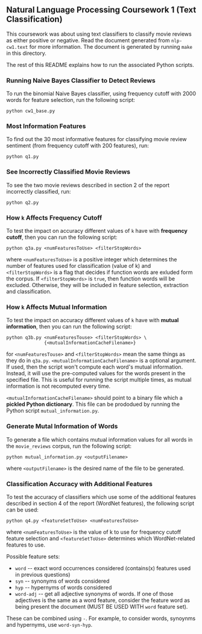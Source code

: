 ## Natural Language Processing Coursework 1 (Text Classification)

This coursework was about using text classifiers to classify movie reviews
as either positive or negative. Read the document generated from `nlp-cw1.text`
for more information. The document is generated by running `make` in this
directory.

The rest of this README explains how to run the associated Python scripts.

### Running Naive Bayes Classifier to Detect Reviews

To run the binomial Naive Bayes classifier, using frequency cutoff with 2000
words for feature selection, run the following script:

```
python cw1_base.py
```

### Most Information Features

To find out the 30 most informative features for classifying movie review
sentiment (from frequency cutoff with 200 features), run:

```
python q1.py
```

### See Incorrectly Classified Movie Reviews

To see the two movie reviews described in section 2 of the report incorrectly
classified, run:

```
python q2.py
```

### How `k` Affects Frequency Cutoff

To test the impact on accuracy different values of `k` have with **frequency
cutoff**, then you can run the following script:

```
python q3a.py <numFeaturesToUse> <filterStopWords>
```

where `<numFeaturesToUse>` is a positive integer which determines the number
of features used for classification (value of k) and `<filterStopWords>` is
a flag that decides if function words are exluded form the corpus. If
`<filterStopWords>` is `true`, then function words will be excluded. Otherwise,
they will be included in feature selection, extraction and classification.

### How `k` Affects Mutual Information

To test the impact on accuracy different values of `k` have with **mutual
information**, then you can run the following script:

```
python q3b.py <numFeaturesTouse> <filterStopWords> \
              {<mutualInformationCacheFilename>}
```

for `<numFeaturesTouse>` and `<filterStopWords>` mean the same things as they
do in `q3a.py`. `<mutualInformationCacheFilename>` is a optional argument. If
used, then the script won't compute each word's mutual information. Instead, it
will use the pre-computed values for the words present in the specified file.
This is useful for running the script multiple times, as mutual information
is not recomputed every time.

`<mutualInformationCacheFilename>` should point to a binary file which a 
**pickled Python dictionary**. This file can be prododued by running the 
Python script `mutual_information.py`.

### Generate Mutal Information of Words

To generate a file which contains mutual information values for all words in
the `movie_reviews` corpus, run the following script:

```
python mutual_information.py <outputFilename>
```

where `<outputFilename>` is the desired name of the file to be generated.

### Classification Accuracy with Additional Features

To test the accuracy of classifiers which use some of the additional features
described in section 4 of the report (WordNet features), the following script
can be used:

```
python q4.py <featureSetToUse> <numFeaturesToUse>
```

where `<numFeaturesToUse>` is the value of k to use for frequency cutoff
feature selection and `<featureSetToUse>` determines which WordNet-related
features to use.

Possible feature sets:

* `word` -- exact word occurrences considered (contains(x) features used in previous questions)
* `syn` -- synonyms of words considered
* `hyp` -- hypernyms of words considered
* `word-adj` -- get all adjective synonyms of words. If one of those adjectives is the same as a word feature, consider the feature word as being present the document (MUST BE USED WITH `word` feature set).

These can be combined using `-`. For example, to consider words, synoynms
and hypernyms, use `word-syn-hyp`.
